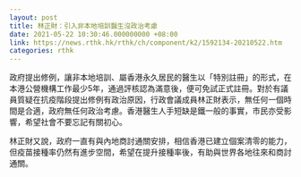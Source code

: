 ```yaml
---
layout: post
title: 林正財：引入非本地培訓醫生沒政治考慮
date: 2021-05-22 10:30:46.000000000 +08:00
link: https://news.rthk.hk/rthk/ch/component/k2/1592134-20210522.htm
categories: rthk
---
```


政府提出修例，讓非本地培訓、屬香港永久居民的醫生以「特別註冊」的形式，在本港公營機構工作最少5年，通過評核認為滿意後，便可免試正式註冊。對於有議員質疑在抗疫階段提出修例有政治原因，行政會議成員林正財表示，無任何一個時間是合適，政府無任何政治考慮。香港醫生人手短缺是鐵一般的事實，市民亦受影響，希望社會不要忘記有關初心。

林正財又說，政府一直有與內地商討通關安排，相信香港已建立個案清零的能力，但疫苗接種率仍然有進步空間，希望在提升接種率後，有助與世界各地往來和商討通關。
